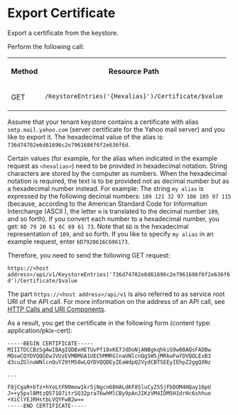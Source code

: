 <!-- loio1133cca9e3404d65bb5b6414e388a33b -->

# Export Certificate

Export a certificate from the keystore.



Perform the following call:


<table>
<tr>
<th valign="top">

Method



</th>
<th valign="top">

Resource Path



</th>
</tr>
<tr>
<td valign="top">

GET



</td>
<td valign="top">

`​/KeystoreEntries('{Hexalias}')/Certificate/$value` 



</td>
</tr>
</table>

Assume that your tenant keystore contains a certificate with alias `smtp.mail.yahoo.com` \(server certificate for the Yahoo mail server\) and you like to export it. The hexadecimal value of the alias is: `736d74702e6d61696c2e7961686f6f2e636f6d`.

Certain values \(for example, for the alias when indicated in the example request as `<hexalias>`\) need to be provided in hexadecimal notation. String characters are stored by the computer as numbers. When the hexadecimal notation is required, the text is to be provided not as decimal number but as a hexadecimal number instead. For example: The string `my alias` is expressed by the following decimal numbers: `109 121 32 97 108 105 97 115` \(because, according to the American Standard Code for Information Interchange \(ASCII \), the letter `m` is translated to the decimal number `109`, and so forth\). If you convert each number to a hexadecimal number, you get: `6D 79 20 61 6C 69 61 73`. Note that `6D` is the hexadecimal representation of `109`, and so forth. If you like to specify `my alias` in an example request, enter `6D7920616C696173`.

Therefore, you need to send the following GET request:

`https://<host address>/api/v1/KeystoreEntries('736d74702e6d61696c2e7961686f6f2e636f6d')/Certificate/$value`

The part `https://<host address>/api/v1` is also referred to as service root URI of the API call. For more information on the address of an API call, see [HTTP Calls and URI Components](http-calls-and-uri-components-ca75e12.md).

As a result, you get the certificate in the following form \(content type: application/pkix-cert\):

```
-----BEGIN CERTIFICATE-----
MIIITDCCBzSgAwIBAgIQDBxHETUvPf18xKE7JdDoNjANBgkqhkiG9w0BAQsFADBw
MQswCQYDVQQGEwJVUzEVMBMGA1UEChMMRGlnaUNlcnQgSW5jMRkwFwYDVQQLExB3
d3cuZGlnaWNlcnQuY29tMS8wLQYDVQQDEyZEaWdpQ2VydCBTSEEyIEhpZ2ggQXNz

...

F8jCgaR+bTz+hYoLtFN9mow1kr5jNgcn68HALdKF8SluCyZS5jFbDOM4HQay16pU
J++y5pvlBMtzQ571O7itrSQ32praT6whMlCBy9pAnJIKzVM4IDM5H1drHc6shhuo
+XiClYEJRHstbLVQYFwB2w==
-----END CERTIFICATE-----
```

